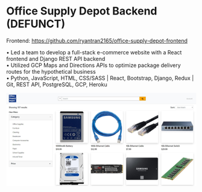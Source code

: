 # Office Supply Depot Backend (DEFUNCT)

Frontend: https://github.com/ryantran2165/office-supply-depot-frontend

• Led a team to develop a full-stack e-commerce website with a React frontend and Django REST API backend  
• Utilized GCP Maps and Directions APIs to optimize package delivery routes for the hypothetical business  
• Python, JavaScript, HTML, CSS/SASS | React, Bootstrap, Django, Redux | Git, REST API, PostgreSQL, GCP, Heroku  

![Image of app](https://raw.githubusercontent.com/ryantran2165/ryantran2165.github.io/source/src/assets/images/office_supply_depot.jpg)
